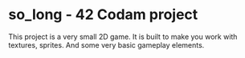 # so_long - 42 Codam project
This project is a very small 2D game. It is built to make you work with textures, sprites. And some very basic gameplay elements.
